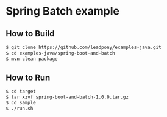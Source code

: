 # Spring Batch example

## How to Build
```bash
$ git clone https://github.com/leadpony/examples-java.git
$ cd examples-java/spring-boot-and-batch
$ mvn clean package
```

## How to Run
```bash
$ cd target
$ tar xzvf spring-boot-and-batch-1.0.0.tar.gz
$ cd sample
$ ./run.sh
```

